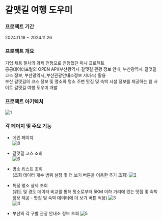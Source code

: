 # 갈맷길 여행 도우미

### 프로젝트 기간
2024.11.19 ~ 2024.11.26

### 프로젝트 개요
기업 채용 절차의 과제 전형으로 진행했던 미니 프로젝트 </br>
공공데이터포털의 OPEN API(부산광역시_갈맷길 관광 정보 안내, 부산광역시_갈맷길 코스 정보, 부산광역시_부산관광안내소정보 서비스) 활용 </br>
부산 갈맷길의 코스 정보 및 명소와 명소 주변 맛집 및 숙박 시설 정보를 제공하는 웹 사이트 갈맷길 여행 도우미 개발

### 프로젝트 아키텍처
![1](https://github.com/user-attachments/assets/23221a67-f017-412c-b567-955bb0f491d3)

### 각 페이지 및 주요 기능
- 메인 페이지 </br>
![8](https://github.com/user-attachments/assets/b7fa6692-7e0d-4a6c-9aa5-61bdf244fd5f)


- 갈맷길 코스 조회 </br>
  ![6](https://github.com/user-attachments/assets/cf39bb45-4058-4787-af26-db3c73f1db7c)

- 명소 리스트 조회 </br>
(조회 데이터 개수 범위 설정 및 더 보기 버튼을 이용한 추가 조회)
![2](https://github.com/user-attachments/assets/7d41132e-37d4-497c-9575-7845c26289c8)

- 특정 명소 상세 조회 </br>
(위도 및 경도 데이터 비교를 통해 명소로부터 5KM 이하 거리에 있는 맛집 및 숙박 정보 제공 - 맛집 및 숙박 데이터에 더 보기 버튼 적용) 
![3](https://github.com/user-attachments/assets/312a7112-e029-4cfd-8104-461ef444de43) </br>
![4](https://github.com/user-attachments/assets/94b80e4e-1ee7-46f5-b56f-4664d659783a)

- 부산의 각 구별 관광 안내소 정보 조회
  ![5](https://github.com/user-attachments/assets/47f2fc86-3a2b-4a36-9617-fca85dadddac)
